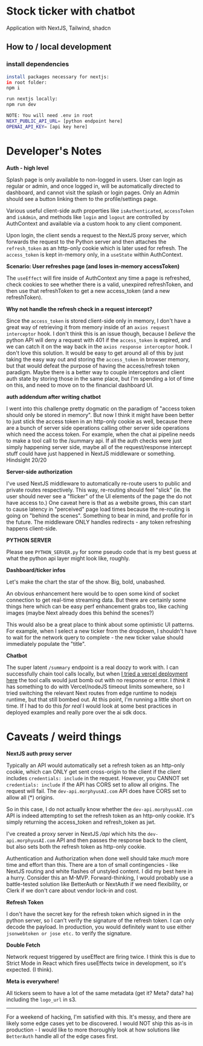 # Stock ticker with chatbot

Application with NextJS, Tailwind, shadcn

## How to / local development

### install dependencies

```bash
install packages necessary for nextjs:
in root folder:
npm i

run nextjs locally:
npm run dev

NOTE: You will need .env in root
NEXT_PUBLIC_API_URL= [python endpoint here]
OPENAI_API_KEY= [api key here]
```

# Developer's Notes

**Auth - high level**

Splash page is only available to non-logged in users. User can login as regular or admin, and once logged in, will be automatically directed to dashboard, and cannot visit the splash or login pages. Only an Admin should see a button linking them to the profile/settings page.

Various useful client-side auth properties like `isAuthenticated`, `accessToken` and `isAdmin`, and methods like `login` and `logout` are controlled by AuthContext and available via a custom hook to any client component.

Upon login, the client sends a request to the NextJS proxy server, which forwards the request to the Python server and then attaches the `refresh_token` as an http-only cookie which is later used for refresh. The `access_token` is kept in-memory only, in a `useState` within AuthContext.

**Scenario: User refreshes page (and loses in-memory accessToken)**

The `useEffect` will fire inside of AuthContext any time a page is refreshed, check cookies to see whether there is a valid, unexpired refreshToken, and then use that refreshToken to get a new access_token (and a new refreshToken).

**Why not handle the refresh check in a request intercept?**

Since the `access_token` is stored client-side only in memory, I don't have a great way of retrieving it from memory inside of an `axios request interceptor` hook. I don't think this is an issue though, because I _believe_ the python API will deny a request with 401 if the `access_token` is expired, and we can catch it on the way back in the `axios response interceptor` hook. I don't love this solution. It would be easy to get around all of this by just taking the easy way out and storing the `access_token` in browser memory, but that would defeat the purpose of having the access/refresh token paradigm. Maybe there is a better way to couple interceptors and client auth state by storing those in the same place, but I'm spending a lot of time on this, and need to move on to the financial dashboard UI.

**auth addendum after writing chatbot**

I went into this challenge pretty dogmatic on the paradigm of "access token should only be stored in memory". But now I think it might have been better to just stick the access token in an http-only cookie as well, because there are a bunch of server side operations calling other server side operations which need the access token. For example, when the chat ai pipeline needs to make a tool call to the /summary api. If all the auth checks were just simply happening server side, maybe all of the request/response intercept stuff could have just happened in NextJS middleware or something. Hindsight 20/20

**Server-side authorization**

I've used NextJS middleware to automatically re-route users to public and private routes respectively. This way, re-routing should feel "slick" (ie. the user should never see a "flicker" of the UI elements of the page the do not have access to.) One caveat here is that as a website grows, this can start to cause latency in "perceived" page load times because the re-routing is going on "behind the scenes". Something to bear in mind, and profile for in the future. The middleware ONLY handles redirects - any token refreshing happens client-side.

**PYTHON SERVER**

Please see `PYTHON_SERVER.py` for some pseudo code that is my best guess at what the python api layer might look like, roughly.

**Dashboard/ticker infos**

Let's make the chart the star of the show. Big, bold, unabashed.

An obvious enhancement here would be to open some kind of socket connection to get real-time streaming data. But there are certainly some things here which can be easy perf enhancement grabs too, like caching images (maybe Next already does this behind the scenes?)

This would also be a great place to think about some optimistic UI patterns. For example, when I select a new ticker from the dropdown, I shouldn't have to wait for the network query to complete - the new ticker value should immediately populate the "title".

**Chatbot**

The super latent `/summary` endpoint is a real doozy to work with. I can successfully chain tool calls locally, but when [I tried a vercel deployment here](https://ticker-and-chat.vercel.app/) the tool calls would just bomb out with no response or error. I _think_ it has something to do with Vercel/nodeJS timeout limits somewhere, so I tried switching the relevant Next routes from edge runtime to nodejs runtime, but that still bombed out. At this point, I'm running a little short on time. If I had to do this _for real_ I would look at some best practices in deployed examples and really pore over the ai sdk docs.

# Caveats / weird things

**NextJS auth proxy server**

Typically an API would automatically set a refresh token as an http-only cookie, which can ONLY get sent cross-origin to the client if the client includes `credentials: include` in the request. However, you CANNOT set `credentials: include` if the API has CORS set to allow all origins. The request will fail. The `dev-api.morphyusAI.com` API does have CORS set to allow all (\*) origins.

So in this case, I do not actually know whether the `dev-api.morphyusAI.com` API is indeed attempting to set the refresh token as an http-only cookie. It's simply returning the access_token and refresh_token as jwt.

I've created a proxy server in NextJS _/api_ which hits the `dev-api.morphyusAI.com` API and then passes the response back to the client, but also sets both the refresh token as http-only cookie.

Authentication and Authorization when done well should take _much_ more time and effort than this. There are a ton of small contingencies - like NextJS routing and white flashes of unstyled content. I did my best here in a hurry. Consider this an M-MVP. Forward-thinking, I would probably use a battle-tested solution like BetterAuth or NextAuth if we need flexibility, or Clerk if we don't care about vendor lock-in and cost.

**Refresh Token**

I don't have the secret key for the refresh token which signed in in the python server, so I can't verify the signature of the refresh token. I can only decode the payload. In production, you would definitely want to use either `jsonwebtoken or jose etc.` to verify the signature.

**Double Fetch**

Network request triggered by useEffect are firing twice. I think this is due to Strict Mode in React which fires useEffects twice in development, so it's expected. (I think).

**Meta is everywhere!**

All tickers seem to have a lot of the same metadata (get it? Meta? data? ha) including the `logo_url` in s3.

---

For a weekend of hacking, I'm satisfied with this. It's messy, and there are likely some edge cases yet to be discovered. I would NOT ship this as-is in production - I would like to more thoroughly look at how solutions like `BetterAuth` handle all of the edge cases first.
